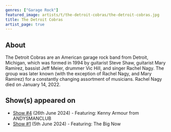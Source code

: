```yaml
---
genres: ["Garage Rock"]
featured_image: artists/t/the-detroit-cobras/the-detroit-cobras.jpg
title: The Detroit Cobras
artist_page: true
---
```

## About

The Detroit Cobras are an American garage rock band from Detroit, Michigan, which was formed in 1994 by guitarist Steve Shaw, guitarist Mary Ramirez, bassist Jeff Meier, drummer Vic Hill, and singer Rachel Nagy. The group was later known (with the exception of Rachel Nagy, and Mary Ramirez) for a constantly changing assortment of musicians. Rachel Nagy died on January 14, 2022.



## Show(s) appeared on

- [Show #4](/shows/featuring-kenny-armour-from-andysmanclub/) (26th June 2024) - Featuring: Kenny Armour from ANDYSMANCLUB
- [Show #1](/shows/featuring-the-big-now/) (5th June 2024) - Featuring: The Big Now

